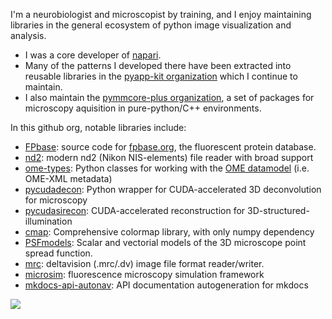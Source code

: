 I'm a neurobiologist and microscopist by training, and I enjoy maintaining libraries in
the general ecosystem of python image visualization and analysis.

- I was a core developer of [napari](https://github.com/napari/napari).
- Many of the patterns I developed there have been extracted into
  reusable libraries in the [pyapp-kit organization](https://github.com/pyapp-kit)
  which I continue to maintain.
- I also maintain the [pymmcore-plus organization](https://github.com/pymmcore-plus), a set of packages
  for microscopy aquisition in pure-python/C++ environments.

In this github org, notable libraries include:
- [FPbase](https://github.com/tlambert03/fpbase): source code for [fpbase.org](https://fpbase.org), the fluorescent protein database.
- [nd2](https://github.com/tlambert03/nd2): modern nd2 (Nikon NIS-elements) file reader with broad support
- [ome-types](https://github.com/tlambert03/ome-types): Python classes for working with the [OME datamodel](https://docs.openmicroscopy.org/ome-model/6.0.1/) (i.e. OME-XML metadata)
- [pycudadecon](https://github.com/tlambert03/pycudadecon): Python wrapper for CUDA-accelerated 3D deconvolution for microscopy
- [pycudasirecon](https://github.com/tlambert03/pycudasirecon): CUDA-accelerated reconstruction for 3D-structured-illumination
- [cmap](https://github.com/tlambert03/cmap): Comprehensive colormap library, with only numpy dependency
- [PSFmodels](https://github.com/tlambert03/PSFmodels): Scalar and vectorial models of the 3D microscope point spread function.
- [mrc](https://github.com/tlambert03/mrc): deltavision (.mrc/.dv) image file format reader/writer.
- [microsim](https://github.com/tlambert03/microsim): fluorescence microscopy simulation framework
- [mkdocs-api-autonav](https://github.com/tlambert03/mkdocs-api-autonav): API documentation autogeneration for mkdocs


<picture>
  <source
    srcset="https://github-readme-stats.vercel.app/api?username=tlambert03&show_icons=true&theme=dark"
    media="(prefers-color-scheme: dark)"
  />
  <source
    srcset="https://github-readme-stats.vercel.app/api?username=tlambert03&show_icons=true"
    media="(prefers-color-scheme: light), (prefers-color-scheme: no-preference)"
  />
  <img src="https://github-readme-stats.vercel.app/api?username=tlambert03&show_icons=true" />
</picture>

